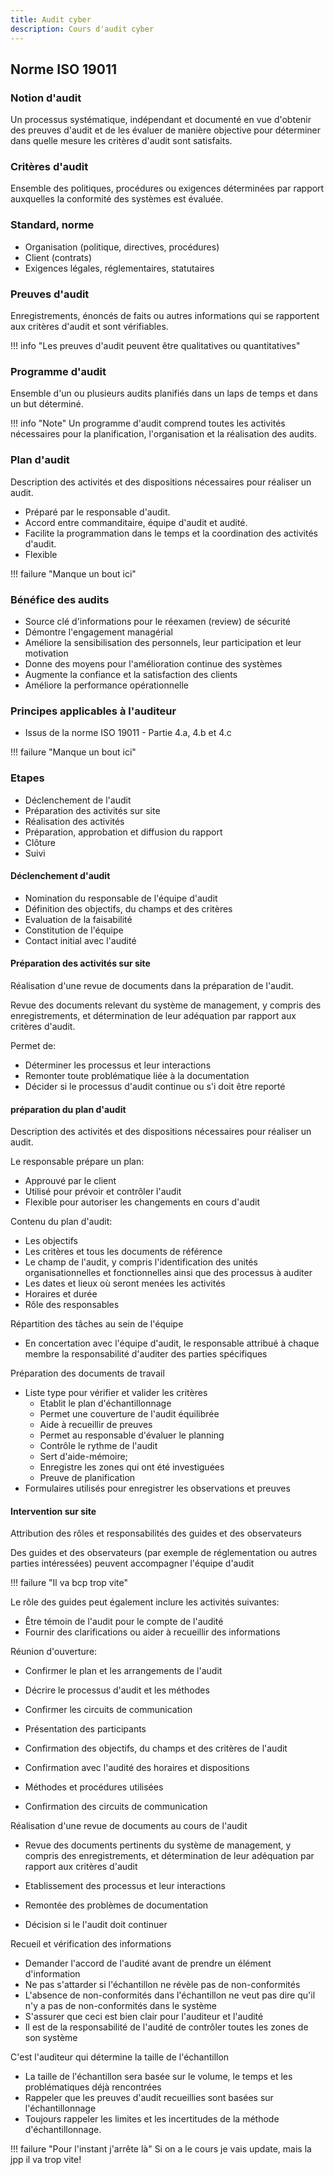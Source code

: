 ```yaml
---
title: Audit cyber
description: Cours d'audit cyber
---
```


## Norme ISO 19011

### Notion d'audit

Un processus systématique, indépendant et documenté en vue d'obtenir des preuves d'audit et de les évaluer de manière objective pour déterminer dans quelle mesure les critères d'audit sont satisfaits.

### Critères d'audit

Ensemble des politiques, procédures ou exigences déterminées par rapport auxquelles la conformité des systèmes est évaluée.

### Standard, norme

- Organisation (politique, directives, procédures)
- Client (contrats)
- Exigences légales, réglementaires, statutaires

### Preuves d'audit

Enregistrements, énoncés de faits ou autres informations qui se rapportent aux critères d'audit et sont vérifiables.

!!! info "Les preuves d'audit peuvent être qualitatives ou quantitatives"

### Programme d'audit

Ensemble d'un ou plusieurs audits planifiés dans un laps de temps et dans un but déterminé.

!!! info "Note"
	Un programme d'audit comprend toutes les activités nécessaires pour la planification, l'organisation et la réalisation des audits.

### Plan d'audit

Description des activités et des dispositions nécessaires pour réaliser un audit.

- Préparé par le responsable d'audit.
- Accord entre commanditaire, équipe d'audit et audité.
- Facilite la programmation dans le temps et la coordination des activités d'audit.
- Flexible

!!! failure "Manque un bout ici"

### Bénéfice des audits

- Source clé d'informations pour le réexamen (review) de sécurité
- Démontre l'engagement managérial
- Améliore la sensibilisation des personnels, leur participation et leur motivation
- Donne des moyens pour l'amélioration continue des systèmes
- Augmente la confiance et la satisfaction des clients
- Améliore la performance opérationnelle

### Principes applicables à l'auditeur

- Issus de la norme ISO 19011 - Partie 4.a, 4.b et 4.c

!!! failure "Manque un bout ici"

### Etapes

- Déclenchement de l'audit
- Préparation des activités sur site
- Réalisation des activités
- Préparation, approbation et diffusion du rapport
- Clôture
- Suivi

#### Déclenchement d'audit

- Nomination du responsable de l'équipe d'audit
- Définition des objectifs, du champs et des critères
- Evaluation de la faisabilité
- Constitution de l'équipe
- Contact initial avec l'audité

#### Préparation des activités sur site

Réalisation d'une revue de documents dans la préparation de l'audit.

Revue des documents relevant du système de management, y compris des enregistrements, et détermination de leur adéquation par rapport aux critères d'audit.

Permet de:

- Déterminer les processus et leur interactions
- Remonter toute problématique liée à la documentation
- Décider si le processus d'audit continue ou s'i doit être reporté

#### préparation du plan d'audit

Description des activités et des dispositions nécessaires pour réaliser un audit.

Le responsable prépare un plan:

- Approuvé par le client
- Utilisé pour prévoir et contrôler l'audit
- Flexible pour autoriser les changements en cours d'audit

Contenu du plan d'audit:

- Les objectifs
- Les critères et tous les documents de référence
- Le champ de l'audit, y compris l'identification des unités organisationnelles et fonctionnelles ainsi que des processus à auditer
- Les dates et lieux où seront menées les activités
- Horaires et durée
- Rôle des responsables

Répartition des tâches au sein de l'équipe

- En concertation avec l'équipe d'audit, le responsable attribué à chaque membre la responsabilité d'auditer des parties spécifiques

Préparation des documents de travail

- Liste type pour vérifier et valider les critères
  - Etablit le plan d'échantillonnage
  - Permet une couverture de l'audit équilibrée
  - Aide à recueillir de preuves
  - Permet au responsable d'évaluer le planning
  - Contrôle le rythme de l'audit
  - Sert d'aide-mémoire;
  - Enregistre les zones qui ont été investiguées
  - Preuve de planification
- Formulaires utilisés pour enregistrer les observations et preuves

#### Intervention sur site

Attribution des rôles et responsabilités des guides et des observateurs

Des guides et des observateurs (par exemple de réglementation ou autres parties intéressées) peuvent accompagner l'équipe d'audit

!!! failure "Il va bcp trop vite"

Le rôle des guides peut également inclure les activités suivantes:

- Être témoin de l'audit pour le compte de l'audité
- Fournir des clarifications ou aider à recueillir des informations

Réunion d'ouverture:

- Confirmer le plan et les arrangements de l'audit
- Décrire le processus d'audit et les méthodes
- Confirmer les circuits de communication

- Présentation des participants
- Confirmation des objectifs, du champs et des critères de l'audit
- Confirmation avec l'audité des horaires et dispositions
- Méthodes et procédures utilisées
- Confirmation des circuits de communication

Réalisation d'une revue de documents au cours de l'audit

- Revue des documents pertinents du système de management, y compris des enregistrements, et détermination de leur adéquation par rapport aux critères d'audit

- Etablissement des processus et leur interactions
- Remontée des problèmes de documentation
- Décision si le l'audit doit continuer

Recueil et vérification des informations

- Demander l'accord de l'audité avant de prendre un élément d'information
- Ne pas s'attarder si l'échantillon ne révèle pas de non-conformités
- L'absence de non-conformités dans l'échantillon ne veut pas dire qu'il n'y a pas de non-conformités dans le système
- S'assurer que ceci est bien clair pour l'auditeur et l'audité
- Il est de la responsabilité de l'audité de contrôler toutes les zones de son système

C'est l'auditeur qui détermine la taille de l'échantillon

- La taille de l'échantillon sera basée sur le volume, le temps et les problématiques déjà rencontrées
- Rappeler que les preuves d'audit recueillies sont basées sur l'échantillonnage
- Toujours rappeler les limites et les incertitudes de la méthode d'échantillonnage.

!!! failure "Pour l'instant j'arrête là"
	Si on a le cours je vais update, mais la jpp il va trop vite!

